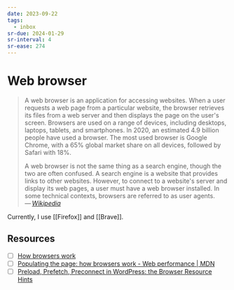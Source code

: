 ```yaml
---
date: 2023-09-22
tags:
  - inbox
sr-due: 2024-01-29
sr-interval: 4
sr-ease: 274
---
```


# Web browser

> A web browser is an application for accessing websites. When a user requests a
> web page from a particular website, the browser retrieves its files from a web
> server and then displays the page on the user's screen. Browsers are used on a
> range of devices, including desktops, laptops, tablets, and smartphones. In
> 2020, an estimated 4.9 billion people have used a browser. The most used
> browser is Google Chrome, with a 65% global market share on all devices,
> followed by Safari with 18%.
>
> A web browser is not the same thing as a search engine, though the two are
> often confused. A search engine is a website that provides links to other
> websites. However, to connect to a website's server and display its web pages,
> a user must have a web browser installed. In some technical contexts, browsers
> are referred to as user agents.\
> — <cite>[Wikipedia](https://en.wikipedia.org/wiki/Web_browser)</cite>

Currently, I use [[Firefox]] and [[Brave]].

## Resources

- [ ] [How browsers work](https://web.dev/howbrowserswork/)
- [ ] [Populating the page: how browsers work - Web performance | MDN](https://developer.mozilla.org/en-US/docs/Web/Performance/How_browsers_work)
- [ ] [Preload, Prefetch, Preconnect in WordPress: the Browser Resource Hints](https://wp-rocket.me/blog/preload-prefetch-preconnect-speed-site-browser-resource-hints/)
